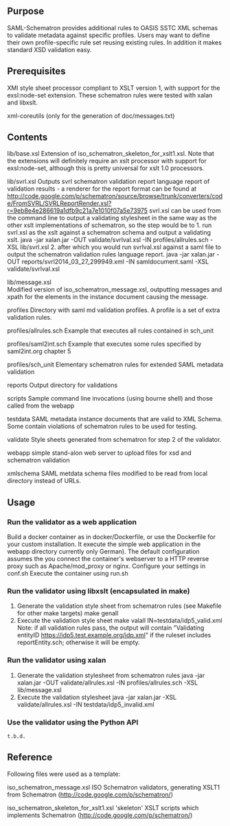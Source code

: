 ## Purpose

SAML-Schematron provides additional rules to OASIS SSTC XML schemas to validate metadata against specific 
profiles. Users may want to define their own profile-specific rule set reusing existing rules.
In addition it makes standard XSD validation easy.

## Prerequisites

XMl style sheet processor compliant to XSLT version 1, with support for the exsl:node-set extension.
These schematron rules were tested with xalan and libxslt.

xml-coreutils (only for the generation of doc/messages.txt)

## Contents

lib/base.xsl
    Extension of iso_schematron_skeleton_for_xslt1.xsl. Note that the extensions will definitely require 
    an xslt processor with support for exsl:node-set, although this is pretty universal for xslt 1.0 processors. 

lib/svrl.xsl
    Outputs svrl schematron validation report language report of validation results - a renderer for the report format 
    can be found at http://code.google.com/p/schematron/source/browse/trunk/converters/code/FromSVRL/SVRLReportRender.xsl?r=9eb8e4e286619a1dfb9c21a7e1010f07a5e73975 
    svrl.xsl can be used from the command line to output a validating stylesheet in the same way as the other xslt 
    implementations of schematron, so the step would be to
    1. run svrl.xsl as the xslt against a schematron schema and output a validating xslt. 
       java -jar xalan.jar -OUT validate/svrlval.xsl -IN profiles/allrules.sch -XSL lib/svrl.xsl
    2. after which you would run svrlval.xsl against a saml file to output the schematron validation rules language report. 
       java -jar xalan.jar -OUT reports/svrl2014_03_27_299949.xml -IN samldocument.saml -XSL validate/svrlval.xsl 

lib/message.xsl     
    Modified version of iso_schematron_message.xsl, outputting messages and xpath for the elements in the 
    instance document causing the message.
    
profiles
    Directory with saml md validation profiles. A profile is a set of extra validation rules.

profiles/allrules.sch
    Example that executes all rules contained in sch_unit

profiles/saml2int.sch
    Example that executes some rules specified by saml2int.org chapter 5

profiles/sch_unit
    Elementary schematron rules for extended SAML metadata validation
    
reports
    Output directory for validations
    
scripts
    Sample command line invocations (using bourne shell) and those called from the webapp
    
testdata
    SAML metadata instance documents that are valid to XML Schema. Some contain violations of schematron rules to be
    used for testing.
    
validate
    Style sheets generated from schematron for step 2 of the validator.

webapp
    simple stand-alon web server to upload files for xsd and schematron validation
    
xmlschema
    SAML metdata schema files modified to be read from local directory instead of URLs.

## Usage

### Run the validator as a web application

   Build a docker container as in docker/Dockerfile, or use the Dockerfile for your custom 
   installation. It execute the simple web application in the webapp directory currently only German).
   The default configuration assumes the you connect the container's webserver to a HTTP reverse 
   proxy such as Apache/mod_proxy or nginx.
   Configure your settings in conf.sh
   Execute the container using run.sh
      
### Run the validator using libxslt (encapsulated in make)

   1. Generate the validation style sheet from schematron rules (see Makefile for other make targets)
      make genall
   2. Execute the validation style sheet 
      make valall IN=testdata/idp5_valid.xml
   Note: if all validation rules pass, the output will contain "Validating entityID https://idp5.test.example.org/idp.xml"
   if the ruleset includes reportEntity.sch; otherwise it will be empty.
      
### Run the validator using xalan

   1. Generate the validation stylesheet from schematron rules 
      java -jar xalan.jar -OUT validate/allrules.xsl -IN profiles/allrules.sch -XSL lib/message.xsl
   2. Execute the validation stylesheet
      java -jar xalan.jar -XSL validate/allrules.xsl -IN testdata/idp5_invalid.xml 

### Use the validator using the Python API

    t.b.d.

##  Reference

Following files were used as a template:

iso_schematron_message.xsl
    ISO Schematron validators, generating XSLT1 from Schematron (http://code.google.com/p/schematron/)

iso_schematron_skeleton_for_xslt1.xsl
    'skeleton' XSLT scripts which implements Schematron (http://code.google.com/p/schematron/)
